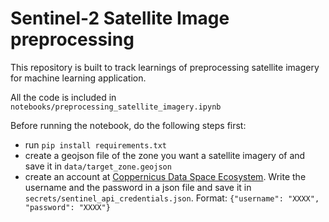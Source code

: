 # Sentinel-2 Satellite Image preprocessing

This repository is built to track learnings of preprocessing satellite imagery for machine learning application.
 
 
All the code is included in `notebooks/preprocessing_satellite_imagery.ipynb`

Before running the notebook, do the following steps first:

- run `pip install requirements.txt`
- create a geojson file of the zone you want a satellite imagery of and save it in `data/target_zone.geojson`
- create an account at [Coppernicus Data Space Ecosystem](https://dataspace.copernicus.eu/). 
Write the username and the password in a json file and save it in `secrets/sentinel_api_credentials.json`.
Format: `{"username": "XXXX", "password": "XXXX"}`


